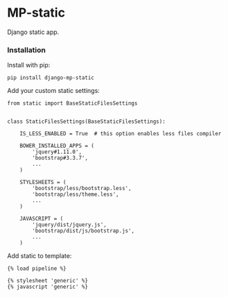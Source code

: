 # MP-static

Django static app.

### Installation

Install with pip:

```
pip install django-mp-static
```

Add your custom static settings:

```
from static import BaseStaticFilesSettings


class StaticFilesSettings(BaseStaticFilesSettings):

    IS_LESS_ENABLED = True  # this option enables less files compiler

    BOWER_INSTALLED_APPS = (
        'jquery#1.11.0',
        'bootstrap#3.3.7',
        ...
    )

    STYLESHEETS = (
        'bootstrap/less/bootstrap.less',
        'bootstrap/less/theme.less',
        ...
    )

    JAVASCRIPT = (
        'jquery/dist/jquery.js',
        'bootstrap/dist/js/bootstrap.js',
        ...
    )
```


Add static to template:

```
{% load pipeline %}

{% stylesheet 'generic' %}
{% javascript 'generic' %}
```

